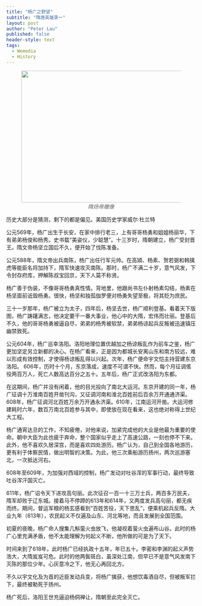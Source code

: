 ```yaml
---
title: "杨广之野望"
subtitle: "隋唐英雄录一"
layout: post
author: "Peter Lau"
published: false
header-style: text
tags:
  - Wemedia
  - History
---
```




<figure style="text-align: center">
    <img class="Steve Jobs and Steve Wozniak" src="http://t0lxshosx.hd-bkt.clouddn.com/blog/wemedia/history/%E6%9D%A8%E5%B9%BF/518194062833e261b4b7bc635a0189c5.jpeg" width="500" height="350">
    <figcaption style="font-style: italic; color: #666;">隋炀帝雕像</figcaption>
</figure>


历史大部分是猜测，剩下的都是偏见。美国历史学家威尔·杜兰特 

公元569年，杨广出生于长安，在家中排行老三，上有哥哥杨勇和姐姐杨丽华，下有弟弟杨俊和杨秀。史书载“美姿仪，少聪慧”。十三岁时，隋朝建立，杨广受封晋王。隋文帝杨坚立国后不久，便开始了伐陈准备。

公元588年，隋文帝出兵南陈，杨广出任行军元帅。在高熲、杨素、贺若弼和韩擒虎等能臣名将加持下，隋军快速攻灭南陈。那时，杨广不满二十岁，意气风发，下令封存府库，押解陈叔宝回京，天下人莫不称贤。

杨广善于伪装，不像哥哥杨勇真性情。背地里，他跟尚书左仆射杨素勾结，杨素在杨坚面前诋毁杨勇。很快，杨坚和独孤伽罗便对杨勇失望至极，将其贬为庶民。

三十一岁那年，杨广被立为太子，四年后，杨坚去世，杨广顺利登基。看着天下版图，杨广踌躇满志，他决定要干一番大事业，他心中的大隋，宏伟而壮丽。登基后不久，他的哥哥杨勇被逼自尽，弟弟的杨秀被软禁，弟弟杨谅起兵反叛被迅速镇压幽禁致死。

公元604年，杨广巡幸洛阳。洛阳地理位置优越加之杨谅叛乱作为前车之鉴，杨广更加坚定另立新都的决心。在杨广看来，正是因为都城长安离山东和南方较远，难以形成有效控制，才使得杨谅叛乱得以兴起。次年，杨广便命宇文恺主持营建东京洛阳。
606年，历时十个月，东京落成，速度不可谓不快。然而，每个月征调傜役两百万人，死亡人数高达百分之五十。五年后，杨广正式改洛阳为东都。

在这期间，杨广并没有闲着，他的目光投向了南北大运河。东京开建的同一年，杨广征调十万淮南百姓开凿刊沟，又征调河南和淮北百姓前后百余万开通通济渠。608年，杨广征调河北百姓万余万开通永济渠。610年，江南运河开凿。大运河修建耗时六年，数百万南北百姓参与其中，即使放在现在看来，这也绝对称得上世纪大工程。

杨广通宵达旦的工作，不知疲倦，对他来说，加紧完成他的大业是他最为重要的使命。朝中大臣为此也疲于奔命，整个国家似乎走上了高速公路，一刻也停不下来。此外，他不喜欢久居深宫，而是喜欢四处游历。杨广认为，自己到全国各地游历，更有利于体察民情，做出明智的决策。为此，他三次乘船游历扬州，两次巡游塞北，一次抵达河右。

608年至609年，为加强对西域的控制，杨广发动对吐谷浑的军事行动，最终导致吐谷浑汗国灭亡。

611年，杨广诏令天下进攻高句丽。此次征召一百一十三万士兵，两百多万民夫，隋军却败于辽东城。接着马不停蹄的613年和614年，又两度发兵高句丽，都无疾而终。期间，督运军粮的杨玄感看到“百姓苦役，天下思乱”，便乘机起兵反隋。大业九年（613年），农民起义不仅遍及山东、河北等地，而且发展到全国范围。

初夏的夜晚，杨广命人搜集几斛萤火虫放飞，他凝视着萤火虫遍布山谷。此时的杨广心里充满矛盾，他不太能理解为何起义不断，他所做的可是为了天下。


时间来到了618年，此时杨广已经执政十五年，年已五十。李密和李渊的起义声势浩大，大隋岌岌可危。此时的他两鬓斑白，虽深处江南，但早已不是意气风发南下灭陈的那位少年。心灰意冷之下，他无心再回北方。

不久以宇文化及为首的近臣发动兵变，将杨广擒获，他想饮毒酒自尽，但被叛军拦下，最终被勒死于扬州。


杨广死后，洛阳王世充逼迫杨侗禅让，隋朝至此完全灭亡。










